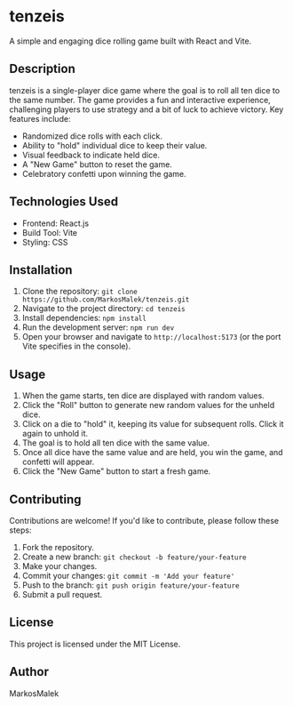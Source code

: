 # tenzeis

A simple and engaging dice rolling game built with React and Vite.

## Description

tenzeis is a single-player dice game where the goal is to roll all ten dice to the same number. The game provides a fun and interactive experience, challenging players to use strategy and a bit of luck to achieve victory. Key features include:

- Randomized dice rolls with each click.
- Ability to "hold" individual dice to keep their value.
- Visual feedback to indicate held dice.
- A "New Game" button to reset the game.
- Celebratory confetti upon winning the game.

## Technologies Used

- Frontend: React.js
- Build Tool: Vite
- Styling: CSS

## Installation

1.  Clone the repository: `git clone https://github.com/MarkosMalek/tenzeis.git`
2.  Navigate to the project directory: `cd tenzeis`
3.  Install dependencies: `npm install`
4.  Run the development server: `npm run dev`
5.  Open your browser and navigate to `http://localhost:5173` (or the port Vite specifies in the console).

## Usage

1.  When the game starts, ten dice are displayed with random values.
2.  Click the "Roll" button to generate new random values for the unheld dice.
3.  Click on a die to "hold" it, keeping its value for subsequent rolls. Click it again to unhold it.
4.  The goal is to hold all ten dice with the same value.
5.  Once all dice have the same value and are held, you win the game, and confetti will appear.
6.  Click the "New Game" button to start a fresh game.

## Contributing

Contributions are welcome! If you'd like to contribute, please follow these steps:

1.  Fork the repository.
2.  Create a new branch: `git checkout -b feature/your-feature`
3.  Make your changes.
4.  Commit your changes: `git commit -m 'Add your feature'`
5.  Push to the branch: `git push origin feature/your-feature`
6.  Submit a pull request.

## License

This project is licensed under the MIT License.

## Author

MarkosMalek
